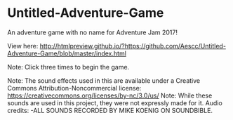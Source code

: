 # Untitled-Adventure-Game

An adventure game with no name for Adventure Jam 2017!

View here: http://htmlpreview.github.io/?https://github.com/Aescc/Untitled-Adventure-Game/blob/master/index.html

Note: Click three times to begin the game.

Note: The sound effects used in this are available under a Creative Commons Attribution-Noncommercial license: https://creativecommons.org/licenses/by-nc/3.0/us/
Note: While these sounds are used in this project, they were not expressly made for it.
Audio credits:
	-ALL SOUNDS RECORDED BY MIKE KOENIG ON SOUNDBIBLE.